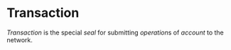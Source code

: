# Transaction

*Transaction* is the special *seal* for submitting *operation*s of *account* to the network.
